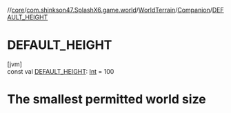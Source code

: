 //[core](../../../../index.md)/[com.shinkson47.SplashX6.game.world](../../index.md)/[WorldTerrain](../index.md)/[Companion](index.md)/[DEFAULT_HEIGHT](-d-e-f-a-u-l-t_-h-e-i-g-h-t.md)

# DEFAULT_HEIGHT

[jvm]\
const val [DEFAULT_HEIGHT](-d-e-f-a-u-l-t_-h-e-i-g-h-t.md): [Int](https://kotlinlang.org/api/latest/jvm/stdlib/kotlin/-int/index.html) = 100

# The smallest permitted world size
